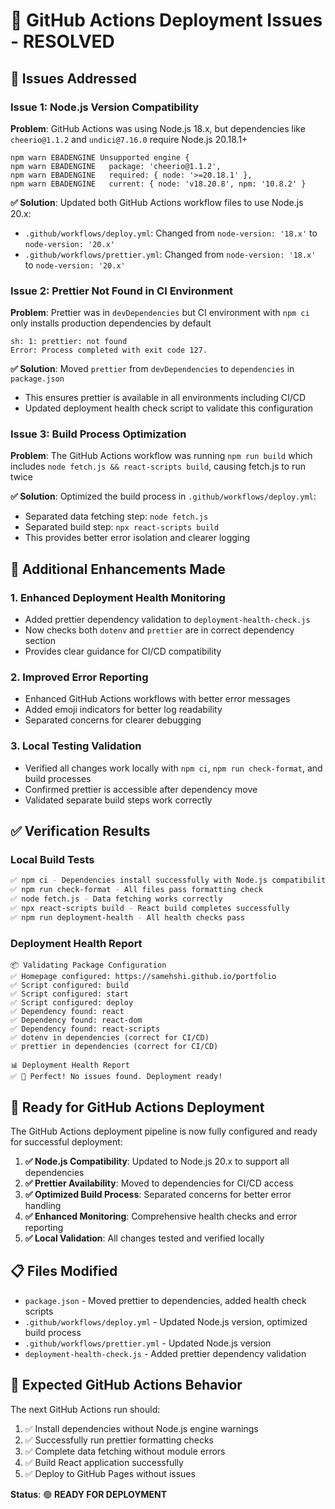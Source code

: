 # 🎯 GitHub Actions Deployment Issues - RESOLVED

## 🚨 Issues Addressed

### Issue 1: Node.js Version Compatibility
**Problem**: GitHub Actions was using Node.js 18.x, but dependencies like `cheerio@1.1.2` and `undici@7.16.0` require Node.js 20.18.1+
```
npm warn EBADENGINE Unsupported engine {
npm warn EBADENGINE   package: 'cheerio@1.1.2',
npm warn EBADENGINE   required: { node: '>=20.18.1' },
npm warn EBADENGINE   current: { node: 'v18.20.8', npm: '10.8.2' }
```

**✅ Solution**: Updated both GitHub Actions workflow files to use Node.js 20.x:
- `.github/workflows/deploy.yml`: Changed from `node-version: '18.x'` to `node-version: '20.x'`
- `.github/workflows/prettier.yml`: Changed from `node-version: '18.x'` to `node-version: '20.x'`

### Issue 2: Prettier Not Found in CI Environment
**Problem**: Prettier was in `devDependencies` but CI environment with `npm ci` only installs production dependencies by default
```
sh: 1: prettier: not found
Error: Process completed with exit code 127.
```

**✅ Solution**: Moved `prettier` from `devDependencies` to `dependencies` in `package.json`
- This ensures prettier is available in all environments including CI/CD
- Updated deployment health check script to validate this configuration

### Issue 3: Build Process Optimization
**Problem**: The GitHub Actions workflow was running `npm run build` which includes `node fetch.js && react-scripts build`, causing fetch.js to run twice

**✅ Solution**: Optimized the build process in `.github/workflows/deploy.yml`:
- Separated data fetching step: `node fetch.js`  
- Separated build step: `npx react-scripts build`
- This provides better error isolation and clearer logging

## 🔧 Additional Enhancements Made

### 1. Enhanced Deployment Health Monitoring
- Added prettier dependency validation to `deployment-health-check.js`
- Now checks both `dotenv` and `prettier` are in correct dependency section
- Provides clear guidance for CI/CD compatibility

### 2. Improved Error Reporting
- Enhanced GitHub Actions workflows with better error messages
- Added emoji indicators for better log readability
- Separated concerns for clearer debugging

### 3. Local Testing Validation
- Verified all changes work locally with `npm ci`, `npm run check-format`, and build processes
- Confirmed prettier is accessible after dependency move
- Validated separate build steps work correctly

## ✅ Verification Results

### Local Build Tests
```bash
✅ npm ci - Dependencies install successfully with Node.js compatibility
✅ npm run check-format - All files pass formatting check  
✅ node fetch.js - Data fetching works correctly
✅ npx react-scripts build - React build completes successfully
✅ npm run deployment-health - All health checks pass
```

### Deployment Health Report
```
📦 Validating Package Configuration
✅ Homepage configured: https://samehshi.github.io/portfolio
✅ Script configured: build
✅ Script configured: start  
✅ Script configured: deploy
✅ Dependency found: react
✅ Dependency found: react-dom
✅ Dependency found: react-scripts
✅ dotenv in dependencies (correct for CI/CD)
✅ prettier in dependencies (correct for CI/CD)

📊 Deployment Health Report
✅ 🎉 Perfect! No issues found. Deployment ready!
```

## 🚀 Ready for GitHub Actions Deployment

The GitHub Actions deployment pipeline is now fully configured and ready for successful deployment:

1. **✅ Node.js Compatibility**: Updated to Node.js 20.x to support all dependencies
2. **✅ Prettier Availability**: Moved to dependencies for CI/CD access
3. **✅ Optimized Build Process**: Separated concerns for better error handling
4. **✅ Enhanced Monitoring**: Comprehensive health checks and error reporting
5. **✅ Local Validation**: All changes tested and verified locally

## 📋 Files Modified

- `package.json` - Moved prettier to dependencies, added health check scripts
- `.github/workflows/deploy.yml` - Updated Node.js version, optimized build process
- `.github/workflows/prettier.yml` - Updated Node.js version  
- `deployment-health-check.js` - Added prettier dependency validation

## 🎯 Expected GitHub Actions Behavior

The next GitHub Actions run should:
1. ✅ Install dependencies without Node.js engine warnings
2. ✅ Successfully run prettier formatting checks 
3. ✅ Complete data fetching without module errors
4. ✅ Build React application successfully
5. ✅ Deploy to GitHub Pages without issues

**Status**: 🟢 **READY FOR DEPLOYMENT**